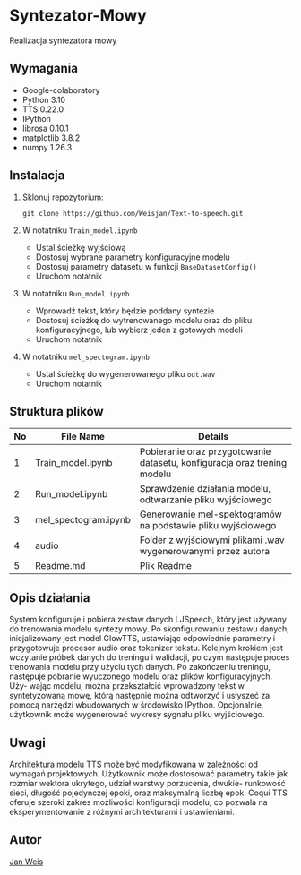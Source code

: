 # Syntezator-Mowy

Realizacja syntezatora mowy

## Wymagania

* Google-colaboratory
* Python 3.10
* TTS 0.22.0
* IPython
* librosa 0.10.1
* matplotlib 3.8.2
* numpy 1.26.3

## Instalacja

1. Sklonuj repozytorium:
    ```
    git clone https://github.com/Weisjan/Text-to-speech.git
    ```
    
2. W notatniku `Train_model.ipynb`
   - Ustal ścieżkę wyjściową
   - Dostosuj wybrane parametry konfiguracyjne modelu
   - Dostosuj parametry datasetu w funkcji `BaseDatasetConfig()`
   - Uruchom notatnik

3. W notatniku `Run_model.ipynb`
   - Wprowadź tekst, który będzie poddany syntezie
   - Dostosuj ścieżkę do wytrenowanego modelu oraz do pliku konfiguracyjnego, lub wybierz jeden z gotowych modeli
   - Uruchom notatnik
     
4. W notatniku `mel_spectogram.ipynb`
   - Ustal ścieżkę do wygenerowanego pliku `out.wav`
   - Uruchom notatnik
     
## Struktura plików

| No | File Name | Details 
|----|------------|-------|
| 1  | Train_model.ipynb | Pobieranie oraz przygotowanie datasetu, konfiguracja oraz trening modelu
| 2 | Run_model.ipynb | Sprawdzenie działania modelu, odtwarzanie pliku wyjściowego
| 3  | mel_spectogram.ipynb | Generowanie mel-spektogramów na podstawie pliku wyjściowego
| 4 | audio | Folder z wyjściowymi plikami .wav wygenerowanymi przez autora
| 5 | Readme.md | Plik Readme
  
## Opis działania

System konfiguruje i pobiera zestaw danych LJSpeech, który jest używany do trenowania modelu syntezy
mowy. Po skonfigurowaniu zestawu danych, inicjalizowany jest model GlowTTS, ustawiając odpowiednie
parametry i przygotowuje procesor audio oraz tokenizer tekstu. Kolejnym krokiem jest wczytanie próbek
danych do treningu i walidacji, po czym następuje proces trenowania modelu przy użyciu tych danych.
Po zakończeniu treningu, następuje pobranie wyuczonego modelu oraz plików konfiguracyjnych. Uży-
wając modelu, można przekształcić wprowadzony tekst w syntetyzowaną mowę, którą następnie można
odtworzyć i usłyszeć za pomocą narzędzi wbudowanych w środowisko IPython. Opcjonalnie, 
użytkownik może wygenerować wykresy sygnału pliku wyjściowego.

## Uwagi

Architektura modelu TTS może być modyfikowana w zależności od wymagań projektowych. Użytkownik
może dostosować parametry takie jak rozmiar wektora ukrytego, udział warstwy porzucenia, dwukie-
runkowość sieci, długość pojedynczej epoki, oraz maksymalną liczbę epok. Coqui TTS oferuje szeroki
zakres możliwości konfiguracji modelu, co pozwala na eksperymentowanie z różnymi architekturami i
ustawieniami.

## Autor

[Jan Weis](https://github.com/Weisjan)

